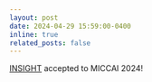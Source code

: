 ```yaml
---
layout: post
date: 2024-04-29 15:59:00-0400
inline: true
related_posts: false
---
```


[INSIGHT](https://drive.google.com/file/d/1heqxtlgapXWqZcuMbpGi11v_sebkY5Wy) accepted to MICCAI 2024!

